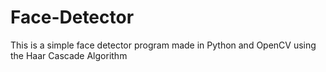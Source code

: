 # Face-Detector
This is a simple face detector program made in Python and OpenCV using the Haar Cascade Algorithm

